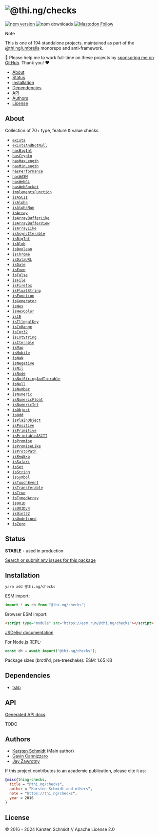 <!-- This file is generated - DO NOT EDIT! -->
<!-- Please see: https://github.com/thi-ng/umbrella/blob/develop/CONTRIBUTING.md#changes-to-readme-files -->
# ![@thi.ng/checks](https://media.thi.ng/umbrella/banners-20230807/thing-checks.svg?567a74c6)

[![npm version](https://img.shields.io/npm/v/@thi.ng/checks.svg)](https://www.npmjs.com/package/@thi.ng/checks)
![npm downloads](https://img.shields.io/npm/dm/@thi.ng/checks.svg)
[![Mastodon Follow](https://img.shields.io/mastodon/follow/109331703950160316?domain=https%3A%2F%2Fmastodon.thi.ng&style=social)](https://mastodon.thi.ng/@toxi)

> [!NOTE]
> This is one of 194 standalone projects, maintained as part
> of the [@thi.ng/umbrella](https://github.com/thi-ng/umbrella/) monorepo
> and anti-framework.
>
> 🚀 Please help me to work full-time on these projects by [sponsoring me on
> GitHub](https://github.com/sponsors/postspectacular). Thank you! ❤️

- [About](#about)
- [Status](#status)
- [Installation](#installation)
- [Dependencies](#dependencies)
- [API](#api)
- [Authors](#authors)
- [License](#license)

## About

Collection of 70+ type, feature & value checks.

- [`exists`](https://docs.thi.ng/umbrella/checks/functions/exists.html)
- [`existsAndNotNull`](https://docs.thi.ng/umbrella/checks/functions/existsAndNotNull.html)
- [`hasBigInt`](https://docs.thi.ng/umbrella/checks/functions/hasBigInt.html)
- [`hasCrypto`](https://docs.thi.ng/umbrella/checks/functions/hasCrypto.html)
- [`hasMaxLength`](https://docs.thi.ng/umbrella/checks/functions/hasMaxLength.html)
- [`hasMinLength`](https://docs.thi.ng/umbrella/checks/functions/hasMinLength.html)
- [`hasPerformance`](https://docs.thi.ng/umbrella/checks/functions/hasPerformance.html)
- [`hasWASM`](https://docs.thi.ng/umbrella/checks/functions/hasWASM.html)
- [`hasWebGL`](https://docs.thi.ng/umbrella/checks/functions/hasWebGL.html)
- [`hasWebSocket`](https://docs.thi.ng/umbrella/checks/functions/hasWebSocket.html)
- [`implementsFunction`](https://docs.thi.ng/umbrella/checks/functions/implementsFunction.html)
- [`isASCII`](https://docs.thi.ng/umbrella/checks/functions/isASCII.html)
- [`isAlpha`](https://docs.thi.ng/umbrella/checks/functions/isAlpha.html)
- [`isAlphaNum`](https://docs.thi.ng/umbrella/checks/functions/isAlphaNum.html)
- [`isArray`](https://docs.thi.ng/umbrella/checks/functions/isArray.html)
- [`isArrayBufferLike`](https://docs.thi.ng/umbrella/checks/functions/isArrayBufferLike.html)
- [`isArrayBufferView`](https://docs.thi.ng/umbrella/checks/functions/isArrayBufferView.html)
- [`isArrayLike`](https://docs.thi.ng/umbrella/checks/functions/isArrayLike.html)
- [`isAsyncIterable`](https://docs.thi.ng/umbrella/checks/functions/isAsyncIterable.html)
- [`isBigInt`](https://docs.thi.ng/umbrella/checks/functions/isBigInt.html)
- [`isBlob`](https://docs.thi.ng/umbrella/checks/functions/isBlob.html)
- [`isBoolean`](https://docs.thi.ng/umbrella/checks/functions/isBoolean.html)
- [`isChrome`](https://docs.thi.ng/umbrella/checks/functions/isChrome.html)
- [`isDataURL`](https://docs.thi.ng/umbrella/checks/functions/isDataURL.html)
- [`isDate`](https://docs.thi.ng/umbrella/checks/functions/isDate.html)
- [`isEven`](https://docs.thi.ng/umbrella/checks/functions/isEven.html)
- [`isFalse`](https://docs.thi.ng/umbrella/checks/functions/isFalse.html)
- [`isFile`](https://docs.thi.ng/umbrella/checks/functions/isFile.html)
- [`isFirefox`](https://docs.thi.ng/umbrella/checks/functions/isFirefox.html)
- [`isFloatString`](https://docs.thi.ng/umbrella/checks/functions/isFloatString.html)
- [`isFunction`](https://docs.thi.ng/umbrella/checks/functions/isFunction.html)
- [`isGenerator`](https://docs.thi.ng/umbrella/checks/functions/isGenerator.html)
- [`isHex`](https://docs.thi.ng/umbrella/checks/functions/isHex.html)
- [`isHexColor`](https://docs.thi.ng/umbrella/checks/functions/isHexColor.html)
- [`isIE`](https://docs.thi.ng/umbrella/checks/functions/isIE.html)
- [`isIllegalKey`](https://docs.thi.ng/umbrella/checks/functions/isIllegalKey.html)
- [`isInRange`](https://docs.thi.ng/umbrella/checks/functions/isInRange.html)
- [`isInt32`](https://docs.thi.ng/umbrella/checks/functions/isInt32.html)
- [`isIntString`](https://docs.thi.ng/umbrella/checks/functions/isIntString.html)
- [`isIterable`](https://docs.thi.ng/umbrella/checks/functions/isIterable.html)
- [`isMap`](https://docs.thi.ng/umbrella/checks/functions/isMap.html)
- [`isMobile`](https://docs.thi.ng/umbrella/checks/functions/isMobile.html)
- [`isNaN`](https://docs.thi.ng/umbrella/checks/functions/isNaN.html)
- [`isNegative`](https://docs.thi.ng/umbrella/checks/functions/isNegative.html)
- [`isNil`](https://docs.thi.ng/umbrella/checks/functions/isNil.html)
- [`isNode`](https://docs.thi.ng/umbrella/checks/functions/isNode.html)
- [`isNotStringAndIterable`](https://docs.thi.ng/umbrella/checks/functions/isNotStringAndIterable.html)
- [`isNull`](https://docs.thi.ng/umbrella/checks/functions/isNull.html)
- [`isNumber`](https://docs.thi.ng/umbrella/checks/functions/isNumber.html)
- [`isNumeric`](https://docs.thi.ng/umbrella/checks/functions/isNumeric.html)
- [`isNumericFloat`](https://docs.thi.ng/umbrella/checks/functions/isNumericFloat.html)
- [`isNumericInt`](https://docs.thi.ng/umbrella/checks/functions/isNumericInt.html)
- [`isObject`](https://docs.thi.ng/umbrella/checks/functions/isObject.html)
- [`isOdd`](https://docs.thi.ng/umbrella/checks/functions/isOdd.html)
- [`isPlainObject`](https://docs.thi.ng/umbrella/checks/functions/isPlainObject.html)
- [`isPositive`](https://docs.thi.ng/umbrella/checks/functions/isPositive.html)
- [`isPrimitive`](https://docs.thi.ng/umbrella/checks/functions/isPrimitive.html)
- [`isPrintableASCII`](https://docs.thi.ng/umbrella/checks/functions/isPrintableASCII.html)
- [`isPromise`](https://docs.thi.ng/umbrella/checks/functions/isPromise.html)
- [`isPromiseLike`](https://docs.thi.ng/umbrella/checks/functions/isPromiseLike.html)
- [`isProtoPath`](https://docs.thi.ng/umbrella/checks/functions/isProtoPath.html)
- [`isRegExp`](https://docs.thi.ng/umbrella/checks/functions/isRegExp.html)
- [`isSafari`](https://docs.thi.ng/umbrella/checks/functions/isSafari.html)
- [`isSet`](https://docs.thi.ng/umbrella/checks/functions/isSet.html)
- [`isString`](https://docs.thi.ng/umbrella/checks/functions/isString.html)
- [`isSymbol`](https://docs.thi.ng/umbrella/checks/functions/isSymbol.html)
- [`isTouchEvent`](https://docs.thi.ng/umbrella/checks/functions/isTouchEvent.html)
- [`isTransferable`](https://docs.thi.ng/umbrella/checks/functions/isTransferable.html)
- [`isTrue`](https://docs.thi.ng/umbrella/checks/functions/isTrue.html)
- [`isTypedArray`](https://docs.thi.ng/umbrella/checks/functions/isTypedArray.html)
- [`isUUID`](https://docs.thi.ng/umbrella/checks/functions/isUUID.html)
- [`isUUIDv4`](https://docs.thi.ng/umbrella/checks/functions/isUUIDv4.html)
- [`isUint32`](https://docs.thi.ng/umbrella/checks/functions/isUint32.html)
- [`isUndefined`](https://docs.thi.ng/umbrella/checks/functions/isUndefined.html)
- [`isZero`](https://docs.thi.ng/umbrella/checks/functions/isZero.html)

## Status

**STABLE** - used in production

[Search or submit any issues for this package](https://github.com/thi-ng/umbrella/issues?q=%5Bchecks%5D+in%3Atitle)

## Installation

```bash
yarn add @thi.ng/checks
```

ESM import:

```ts
import * as ch from "@thi.ng/checks";
```

Browser ESM import:

```html
<script type="module" src="https://esm.run/@thi.ng/checks"></script>
```

[JSDelivr documentation](https://www.jsdelivr.com/)

For Node.js REPL:

```js
const ch = await import("@thi.ng/checks");
```

Package sizes (brotli'd, pre-treeshake): ESM: 1.65 KB

## Dependencies

- [tslib](https://www.typescriptlang.org/)

## API

[Generated API docs](https://docs.thi.ng/umbrella/checks/)

TODO

## Authors

- [Karsten Schmidt](https://thi.ng) (Main author)
- [Gavin Cannizzaro](https://github.com/gavinpc-mindgrub)
- [Jay Zawrotny](https://github.com/eccentric-j)

If this project contributes to an academic publication, please cite it as:

```bibtex
@misc{thing-checks,
  title = "@thi.ng/checks",
  author = "Karsten Schmidt and others",
  note = "https://thi.ng/checks",
  year = 2016
}
```

## License

&copy; 2016 - 2024 Karsten Schmidt // Apache License 2.0
